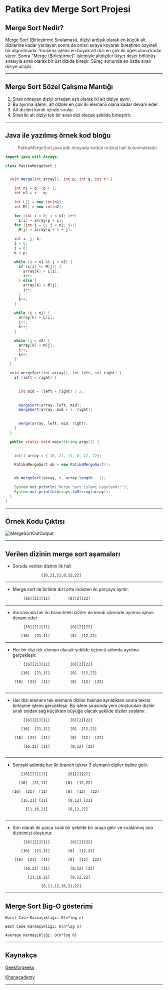 # Patika dev Merge Sort Projesi

## Merge Sort Nedir?

Merge Sort (Birleştirme Sıralaması), diziyi ardışık olarak en küçük alt dizilerine kadar yarılayan sonra da onları sıraya koyarak bireştiren özyineli bir algoritmadır. Yarılama işlemi en büyük alt dizi en çok iki öğeli olana kadar sürer. Sonra "Merge (Birleştirme)" işlemiyle altdiziler ikişer ikişer bölünüş sırasıyla sıralı olarak bir üst dizide bireşir. Süreç sonunda en üstte sıralı diziye ulaşılır.

---
## Merge Sort Sözel Çalışma Mantığı

1. Sıralı olmayan diziyi ortadan eşit olarak iki alt diziye ayırır.
2. Bu ayırma işlemi, alt diziler en çok iki elemanlı olana kadar devam eder.
3. Alt dizileri kendi içinde sıralar.
4. Sıralı iki alt diziyi tek bir sıralı dizi olacak şekilde birleştirir.
---

## Java ile yazılmış örnek kod bloğu

>PatikaMergeSort.java adlı dosyada kodun orijinal hali bulunmaktadır.

```java
import java.util.Arrays;

class PatikaMergeSort {


  void merge(int array[], int p, int q, int r) {

    int n1 = q - p + 1;
    int n2 = r - q;

    int L[] = new int[n1];
    int M[] = new int[n2];

    for (int i = 0; i < n1; i++)
      L[i] = array[p + i];
    for (int j = 0; j < n2; j++)
      M[j] = array[q + 1 + j];

    int i, j, k;
    i = 0;
    j = 0;
    k = p;

    while (i < n1 && j < n2) {
      if (L[i] <= M[j]) {
        array[k] = L[i];
        i++;
      } else {
        array[k] = M[j];
        j++;
      }
      k++;
    }

    while (i < n1) {
      array[k] = L[i];
      i++;
      k++;
    }

    while (j < n2) {
      array[k] = M[j];
      j++;
      k++;
    }
  }

  void mergeSort(int array[], int left, int right) {
    if (left < right) {

      
      int mid = (left + right) / 2;

      
      mergeSort(array, left, mid);
      mergeSort(array, mid + 1, right);

      
      merge(array, left, mid, right);
    }
  }

  public static void main(String args[]) {

    
    int[] array = { 16, 21, 11, 8, 12, 22};

    PatikaMergeSort ob = new PatikaMergeSort();


    ob.mergeSort(array, 0, array.length - 1);

    System.out.println("Merge Sort işlemi uygulandı:");
    System.out.println(Arrays.toString(array));
  }
}
```
---
## Örnek Kodu Çıktısı
![MergeSortOutOutput]()

---

## Verilen dizinin merge sort aşamaları

* Soruda verilen dizinin ilk hali
```
                [16,21,11,8,12,22] 
```
---
* Merge sort ile birlikte dizi orta indisten iki parçaya ayrılır.
```
        [16][21][11]        [8][2][22]
 ```
 ---

* Sonrasında her iki branchteki diziler de kendi içlerinde ayrılma işlemi devam eder
```
        [16][21][11]         [8][2][22]

       [16]  [21,11]   	     [8]  [12,22]	
 ```
 ---
* Her bir dizi tek eleman olacak şekilde üçüncü adımda ayrılma gerçekleşir.
```
        [16][21][11]         [8][2][22]

       [16]  [21,11]   	     [8]  [12,22]	

    [16]  [21]  [11]   	     [8]  [12]  [22]
  
 ```
 ---

 * Her dizi elemenı tek elemanlı diziler halinde ayrıldıktan sonra tekrar birleşme işlemi gerçekleşir. Bu işlem sırasında yeni oluşturulan diziler sıralı soldan sağ küçükten büyüğe olacak şekilde diziler sıralanır.

```
        [16][21][11]         [8][2][22]

       [16]  [21,11]   	     [8]  [12,22]	

    [16]  [21]  [11]   	     [8]  [12]  [22]

        [16,21] [11]         [8,12] [22]
  
 ```
 ---

 * Sonraki adımda her iki branch tekrar 3 elemanlı diziler haline gelir.

 ```
        [16][21][11]         [8][2][22]

       [16]  [21,11]   	    [8]  [12,22]	

    [16]  [21]  [11]   	    [8]  [12]  [22]

        [16,21] [11]         [8,12] [22]

          [11,16,21]         [8,12,22]
  
 ```
 ---

* Son olarak iki parça sıralı bir şekilde bir araya gelir ve sıralanmış ana dizinimizi oluşturur.
```
        [16][21][11]         [8][2][22]

       [16]  [21,11]   	    [8]  [12,22]	

    [16]  [21]  [11]   	    [8]  [12]  [22]

        [16,21] [11]         [8,12] [22]

          [11,16,21]         [8,12,22]

                [8,11,12,16,21,22]

 ```
 ---

## Merge Sort Big-O gösterimi

```
Worst Case Karmaşıklığı: O(n*log n)

Best Case Karmaşıklığı: O(n*log n)

Average Karmaşıklığı: O(n*log n)
```
---

## Kaynakça
[Geekforgeeks](https://www.geeksforgeeks.org/merge-sort/)

[Khanacademy](https://www.khanacademy.org/computing/computer-science/algorithms/merge-sort/a/overview-of-merge-sort)

---



